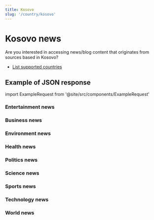 ```yaml
---
title: Kosovo
slug: '/country/kosovo'
---
```


# Kosovo news

Are you interested in accessing news/blog content that originates from sources based in Kosovo?

- [List supported countries](/get-articles/countries)

## Example of JSON response

import ExampleRequest from '@site/src/components/ExampleRequest'

### Entertainment news
<ExampleRequest url="https://apitube.io/v1/news/articles?limit=2&category=news/Arts_and_Entertainment&country=xk"></ExampleRequest>

### Business news
<ExampleRequest url="https://apitube.io/v1/news/articles?limit=2&category=news/Business&country=xk"></ExampleRequest>

### Environment news
<ExampleRequest url="https://apitube.io/v1/news/articles?limit=2&category=news/Environment&country=xk"></ExampleRequest>

### Health news
<ExampleRequest url="https://apitube.io/v1/news/articles?limit=2&category=news/Health&country=xk"></ExampleRequest>

### Politics news
<ExampleRequest url="https://apitube.io/v1/news/articles?limit=2&category=news/Politics&country=xk"></ExampleRequest>

### Science news
<ExampleRequest url="https://apitube.io/v1/news/articles?limit=2&category=news/Science&country=xk"></ExampleRequest>

### Sports news
<ExampleRequest url="https://apitube.io/v1/news/articles?limit=2&category=news/Sports&country=xk"></ExampleRequest>

### Technology news
<ExampleRequest url="https://apitube.io/v1/news/articles?limit=2&category=news/Technology&country=xk"></ExampleRequest>

### World news
<ExampleRequest url="https://apitube.io/v1/news/articles?limit=2&category=news/World&country=xk"></ExampleRequest>
